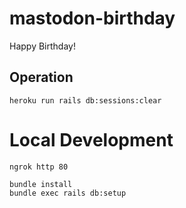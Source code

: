 # mastodon-birthday

Happy Birthday!

## Operation

```
heroku run rails db:sessions:clear
```

# Local Development

```
ngrok http 80

bundle install
bundle exec rails db:setup
```